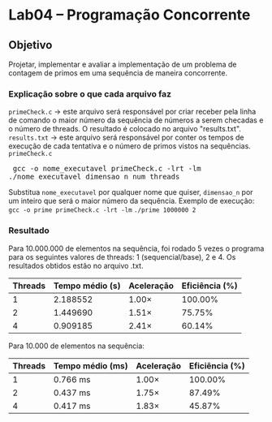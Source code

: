 # Lab04 – Programação Concorrente

## Objetivo 
Projetar, implementar e avaliar a implementação de um problema de contagem de primos em uma sequência de maneira concorrente.

### Explicação sobre o que cada arquivo faz

`primeCheck.c` -> este arquivo será responsável por criar receber pela linha de comando o maior número da sequência de números a serem checadas e o número de threads. O resultado é colocado no arquivo "results.txt". 
`results.txt` -> este arquivo será responsável por conter os tempos de execução de cada tentativa e o número de primos vistos na sequências.
`primeCheck.c`
<pre> gcc -o nome_executavel primeCheck.c -lrt -lm 
./nome_executavel dimensao_n num_threads</pre>
Substitua `nome_executavel` por qualquer nome que quiser, `dimensao_n` por um inteiro que será o maior número da sequência.
Exemplo de execução: 
`gcc -o prime primeCheck.c -lrt -lm`
`./prime 1000000 2`

### Resultado
Para 10.000.000 de elementos na sequência, foi rodado 5 vezes o programa para os seguintes valores de threads: 1 (sequencial/base), 2 e 4. Os resultados obtidos estão no arquivo .txt.

| Threads | Tempo médio (s) | Aceleração  | Eficiência (%) |
|---------|---------------|------------------------|----------------|
| 1       | 2.188552      | 1.00×                  | 100.00%        |
| 2       | 1.449690      | 1.51×                  | 75.75%         |
| 4       | 0.909185      | 2.41×                  | 60.14%         |


Para 10.000 de elementos na sequência:

| Threads | Tempo médio (ms) | Aceleração  | Eficiência (%) |
|---------|----------------|------------------------|----------------|
| 1       | 0.766 ms       | 1.00×                  | 100.00%        |
| 2       | 0.437 ms       | 1.75×                  | 87.49%         |
| 4       | 0.417 ms       | 1.83×                  | 45.87%         |

